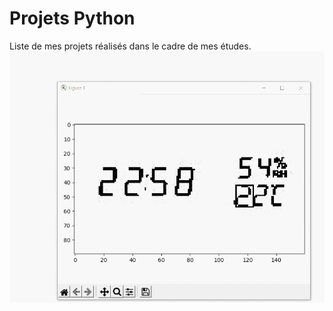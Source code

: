 # Projets Python
Liste de mes projets réalisés dans le cadre de mes études.
![](https://github.com/Voldre/Projets-Python/blob/main/Resultat.gif)
